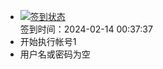 - [![签到状态](https://github.com/womade/Cloud189-Actions/actions/workflows/main.yml/badge.svg?branch=main)](https://github.com/womade/Cloud189-Actions/actions/workflows/main.yml) <br> 签到时间：2024-02-14 00:37:37
- 开始执行帐号1
- 用户名或密码为空
